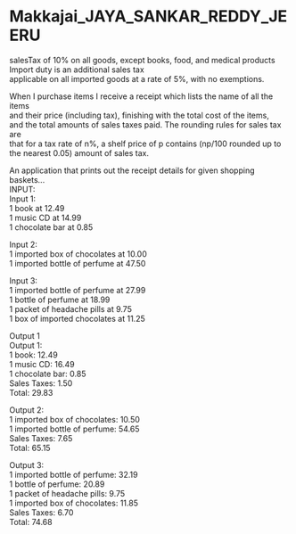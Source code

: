 # Makkajai_JAYA_SANKAR_REDDY_JEERU

salesTax of 10% on all goods, except books, food, and medical products  
Import duty is an additional sales tax  
applicable on all imported goods at a rate of 5%, with no exemptions.  

When I purchase items I receive a receipt which lists the name of all the items  
and their price (including tax), finishing with the total cost of the items,  
and the total amounts of sales taxes paid.  The rounding rules for sales tax are  
that for a tax rate of n%, a shelf price of p contains (np/100 rounded up to  
the nearest 0.05) amount of sales tax.  

An application that prints out the receipt details for given shopping baskets...  
INPUT:  
Input 1:  
1 book at 12.49  
1 music CD at 14.99  
1 chocolate bar at 0.85  

Input 2:  
1 imported box of chocolates at 10.00  
1 imported bottle of perfume at 47.50  

Input 3:  
1 imported bottle of perfume at 27.99  
1 bottle of perfume at 18.99  
1 packet of headache pills at 9.75  
1 box of imported chocolates at 11.25  

Output 1  
Output 1:  
1 book: 12.49  
1 music CD: 16.49  
1 chocolate bar: 0.85  
Sales Taxes: 1.50  
Total: 29.83  

Output 2:  
1 imported box of chocolates: 10.50  
1 imported bottle of perfume: 54.65  
Sales Taxes: 7.65  
Total: 65.15  

Output 3:  
1 imported bottle of perfume: 32.19  
1 bottle of perfume: 20.89  
1 packet of headache pills: 9.75  
1 imported box of chocolates: 11.85  
Sales Taxes: 6.70  
Total: 74.68  
